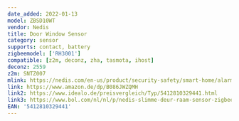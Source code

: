 ```yaml
---
date_added: 2022-01-13
model: ZBSD10WT
vendor: Nedis
title: Door Window Sensor
category: sensor
supports: contact, battery
zigbeemodel: ['RH3001']
compatible: [z2m, deconz, zha, tasmota, ihost]
deconz: 2559
z2m: SNTZ007
mlink: https://nedis.com/en-us/product/security-safety/smart-home/alarm/550726146/door-window-sensor-zigbee-battery-powered-android-ios-white
link: https://www.amazon.de/dp/B086JWZQMH
link2: https://www.idealo.de/preisvergleich/Typ/5412810329441.html
link3: https://www.bol.com/nl/nl/p/nedis-slimme-deur-raam-sensor-zigbee-3-0-batterij-gevoed-android-ios-wit/9300000006952057/
EAN: '5412810329441'
---
```



